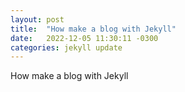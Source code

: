 ```yaml
---
layout: post
title:  "How make a blog with Jekyll"
date:   2022-12-05 11:30:11 -0300
categories: jekyll update
---
```


How make a blog with Jekyll